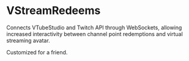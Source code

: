 # VStreamRedeems

Connects VTubeStudio and Twitch API through WebSockets, allowing increased interactivity between channel point redemptions and virtual streaming avatar.

Customized for a friend.